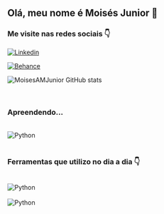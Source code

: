 ## Olá, meu nome é Moisés Junior 👋

### Me visite nas redes sociais 👇
[![Linkedin](https://img.shields.io/badge/LinkedIn-0077B5?style=for-the-badge&logo=linkedin&logoColor=white)](https://www.linkedin.com/in/moisesamjunior/)

[![Behance](https://img.shields.io/badge/-Behance-blue?style=for-the-badge&logo=behance&logoColor=white)](https://www.behance.net/MoisesAMJunior)

![MoisesAMJunior GitHub stats](https://github-readme-stats.vercel.app/api?username=moisesamjunior&show_icons=true&theme=dracula)

<br/>

### Apreendendo...
<div stryle="display: inline_block"><br/>
    <img align alt="Python" src="https://img.shields.io/badge/Python-14354C?style=for-the-badge&logo=python&logoColor=white">
</div></br>


### Ferramentas que utilizo no dia a dia 👇
<div stryle="display: inline_block"><br/>
    <img align alt="Python" src="https://img.shields.io/badge/Microsoft_Excel-217346?style=for-the-badge&logo=microsoft-excel&logoColor=white">
</div>
<div stryle="display: inline_block"><br/>
    <img align alt="Python" src="https://img.shields.io/badge/Microsoft_Access-A4373A?style=for-the-badge&logo=microsoft-access&logoColor=white">
</div>


